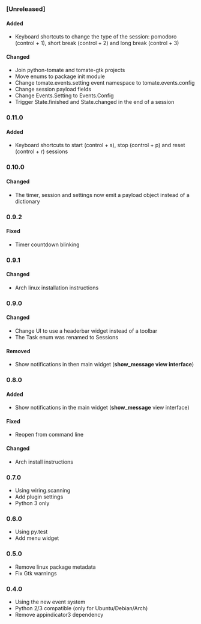 ### [Unreleased]

#### Added

- Keyboard shortcuts to change the type of the session: pomodoro (control + 1), short break (control + 2) and long break (control + 3)

#### Changed

- Join python-tomate and tomate-gtk projects
- Move enums to package init module
- Change tomate.events.setting event namespace to tomate.events.config
- Change session payload fields
- Change Events.Setting to Events.Config
- Trigger State.finished and State.changed in the end of a session

### 0.11.0

#### Added

- Keyboard shortcuts to start (control + s), stop (control + p) and reset (control + r) sessions

### 0.10.0

#### Changed

- The timer, session and settings now emit a payload object instead of a dictionary

### 0.9.2

#### Fixed

- Timer countdown blinking

### 0.9.1

#### Changed

- Arch linux installation instructions

### 0.9.0

#### Changed

- Change UI to use a headerbar widget instead of a toolbar
- The Task enum was renamed to Sessions

#### Removed

- Show notifications in then main widget (**show\_message view interface**)

### 0.8.0

#### Added

- Show notifications in the main widget (**show\_message** view interface)

#### Fixed

- Reopen from command line

#### Changed

- Arch install instructions

### 0.7.0

- Using wiring.scanning
- Add plugin settings
- Python 3 only

### 0.6.0

- Using py.test
- Add menu widget

### 0.5.0

- Remove linux package metadata
- Fix Gtk warnings

### 0.4.0

- Using the new event system
- Python 2/3 compatible (only for Ubuntu/Debian/Arch)
- Remove appindicator3 dependency